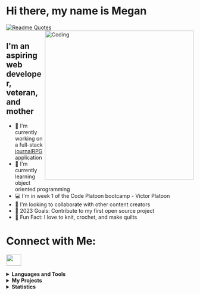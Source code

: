 <h1> Hi there, my name is Megan</h1>

[![Readme Quotes](https://quotes-github-readme.vercel.app/api?type=horizontal&theme=dark)](https://github.com/piyushsuthar/github-readme-quotes)
<img align="right" alt="Coding" width="400" src="https://media.tenor.com/GYW1mlH5CRoAAAAi/gabby-knitting.gif">

## I'm an aspiring web developer, veteran, and mother
- 📓 I'm currently working on a full-stack [journalRPG](https://github.com/theQuiltingRiverOtter/journalRPG) application
- 🐍 I'm currently learning object oriented programming
- 💻 I'm in week 1 of the Code Platoon bootcamp - Victor Platoon 
- 🤝 I'm looking to collaborate with other content creators
- 📆 2023 Goals: Contribute to my first open source project
- 🧶 Fun Fact: I love to knit, crochet, and make quilts
  

# Connect with Me:
<p align="left">
<a href="www.linkedin.com/in/megan-buck-63112327b" target="blank"><img align="center" src="https://cdn.jsdelivr.net/npm/simple-icons@3.0.1/icons/linkedin.svg" alt="" height="30" width="40" /></a>
</p>


<details>
<summary><b> Languages and Tools  </b></summary>
  
![Visual Studio Code](https://img.shields.io/badge/Visual%20Studio%20Code-0078d7.svg?style=for-the-badge&logo=visual-studio-code&logoColor=white)
![HTML5](https://img.shields.io/badge/html5-%23E34F26.svg?style=for-the-badge&logo=html5&logoColor=white)
![CSS3](https://img.shields.io/badge/css3-%231572B6.svg?style=for-the-badge&logo=css3&logoColor=white)
![JavaScript](https://img.shields.io/badge/javascript-%23323330.svg?style=for-the-badge&logo=javascript&logoColor=%23F7DF1E)
![Python](https://img.shields.io/badge/python-3670A0?style=for-the-badge&logo=python&logoColor=ffdd54)
![React](https://img.shields.io/badge/react-%2320232a.svg?style=for-the-badge&logo=react&logoColor=%2361DAFB)
![MongoDB](https://img.shields.io/badge/MongoDB-%234ea94b.svg?style=for-the-badge&logo=mongodb&logoColor=white)
![Godot Engine](https://img.shields.io/badge/GODOT-%23FFFFFF.svg?style=for-the-badge&logo=godot-engine)
</details>

<details>
  <summary><b> My Projects </b></summary>
  <table>
  <thead>
    <tr>
      <th>Project Name</th>
      <th>Live Site</th>
      <th>Skills Used</th>
      <th>Description</th>
    </tr>
  </thead>
  <tbody>
    <tr>
      <td><b><a href="https://github.com/theQuiltingRiverOtter/Chinese-Flashcards">Chinese Flash Card</a> </b></td>
      <td><a href="https://thequiltingriverotter.github.io/Chinese-Flashcards/">Chinese Flash Cards</a></td>
      <td> HTML, CSS, Javascript</td>
      <td> WIP: This was built to replace the traditional two-sided flash card applications because they are inconvenient for 
        languages that use characters such as Chinese or Japanse</td>
    </tr>
     <tr>
      <td><b><a href="https://github.com/theQuiltingRiverOtter/journalRPG">Full Stack Journal RPG </a>  </b></td>
      <td>Not deployed yet, here is example site without back-end<a href="https://thequiltingriverotter.github.io/AloneAmongTheStars/">Alone Among the Stars</a></td>
      <td> Express, EJS, Material Framework, Javascript</td>
      <td> WIP: This application is intended to provide prompts for different journaling RPGs. In the end, it should have several games, log-in functions, and back-end storage</td>
    </tr>
     <tr>
      <td><b><a href="https://github.com/theQuiltingRiverOtter/mathMessage">mathMessage</a>  </b></td>
       <td><a href="https://thequiltingriverotter.github.io/mathMessage/">Math Message</a>
      <td> React and Javascript</td>
      <td> Converts a message into a series of math problems and provides a legend to figure out what the message is</td>
    </tr>
    <tr>
      <td><b><a href="https://github.com/theQuiltingRiverOtter/PoetryMemorization">PoetryMemorization</a>  </b></td>
      <td><a href="https://thequiltingriverotter.github.io/PoetryMemorization/"> Poetry Memorization</a></td>
      <td>Javascript, HTML, CSS</td>
      <td> WIP: A website to help people memorize poetry </td>
    </tr>
  	<tr>
      <td><b><a href="https://github.com/theQuiltingRiverOtter/TOPcalculator">Calculator</a>  </b></td>
      <td><a href="https://thequiltingriverotter.github.io/TOPcalculator/">TOP Calculator<a/></td>
      <td> HTML, CSS, Javascript</td>
      <td>A calculator built as a part of The Odin Project Fundaments Course</td>
    </tr>
    <tr>
      <td><b><a href="https://github.com/theQuiltingRiverOtter/etch-a-sketch">Etch a Sketch</a></b></td>
      <td><a href="https://thequiltingriverotter.github.io/etch-a-sketch/">Etch a Sketch</a></td>
      <td>HTML, CSS, Javascript</td>
      <td>An Etcha Sketch project made for The Odin Project</td>
    </tr>
    <tr>
      <td><b><a href="https://github.com/theQuiltingRiverOtter/rock-paper-scissors">Rock, Paper, Scissors</a></b></td>
      <td><a href="https://thequiltingriverotter.github.io/rock-paper-scissors/">Rock, Paper, Scissors</a></td>
      <td>HTML, CSS, Javascript</td>
      <td>A Rock, Paper, Scissors game made for The Odin Project</td>
    </tr>
    <tr>
      <td><b><a href="https://github.com/theQuiltingRiverOtter/PokeDex">PokeDex</a></b></td>
      <td></td>
      <td>Express, EJS, CSS, Javascript</td>
      <td>A project to show Pokemon built to practice APIs</td>
    </tr>        
  </tbody>
  </table>
</details>

<details>
<summary><b>  Statistics  </b></summary>
<div align="center">
  
[![Top Langs](https://github-readme-stats-git-masterrstaa-rickstaa.vercel.app/api/top-langs/?username=theQuiltingRiverOtter)](https://github.com/anuraghazra/github-readme-stats)

[![trophy](https://github-profile-trophy.vercel.app/?username=theQuiltingRiverOtter&theme=monokai)](https://github.com/theQuiltingRiverOtter/github-profile-trophy)

</div>
</details>
